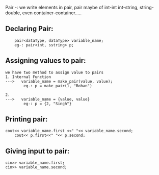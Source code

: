Pair -: we write elements in pair, pair maybe of int-int int-string, string-double, even container-container.....

## Declaring Pair:
        pair<dataType, dataType> variable_name;
        eg-: pair<int, sstring> p;

## Assigning values to pair:
    we have two method to assign value to pairs
    1. Internal Function
    --->   variable_name = make_pair(value, value);
            eg-: p = make_pair(1, "Rohan")

    2. 
    --->   variable_name = {value, value}
            eg-: p = {2, "Singh"}

## Printing pair:
    cout<< variable_name.first <<" "<< variable_name.second;
        cout<< p.first<<" "<< p.second;

## Giving input to pair:
    cin>> variable_name.first;
    cin>> variable_name.second;
